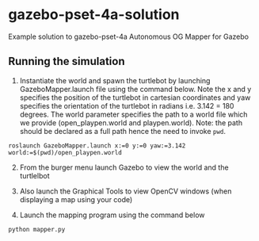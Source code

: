 # gazebo-pset-4a-solution
Example solution to gazebo-pset-4a Autonomous OG Mapper for Gazebo 



## Running the simulation

1. Instantiate the world and spawn the turtlebot by launching GazeboMapper.launch file using the command below. Note the x and y specifies the position of the turtlebot in cartesian coordinates and yaw specifies the orientation of the turtlebot in radians i.e. 3.142 = 180 degrees. The world parameter specifies the path to a world file which we provide (open_playpen.world and playpen.world). Note: the path should be declared as a full path hence the need to invoke `pwd`.

`roslaunch GazeboMapper.launch x:=0 y:=0 yaw:=3.142 world:=$(pwd)/open_playpen.world`

2. From the burger menu launch Gazebo to view the world and the turtlelbot

3. Also launch the Graphical Tools to view OpenCV windows (when displaying a map using your code)

4. Launch the mapping program using the command below

`python mapper.py`

